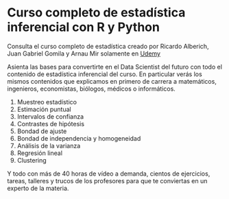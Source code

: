 # **Curso completo de estadística inferencial con R y Python**

Consulta el curso completo de estadística creado por Ricardo Alberich, Juan Gabriel Gomila y Arnau Mir solamente en [Udemy](https://www.udemy.com/course/estadisticainferencial/?couponCode=558B1259A85F3C62C9F9)

Asienta las bases para convertirte en el Data Scientist del futuro con todo el contenido de estadística inferencial del curso. En particular verás los mismos contenidos que explicamos en primero de carrera a matemáticos, ingenieros, economistas, biólogos, médicos o informáticos. 

1. Muestreo estadístico
2. Estimación puntual
3. Intervalos de confianza
4. Contrastes de hipótesis
5. Bondad de ajuste
6. Bondad de independencia y homogeneidad
7. Análisis de la varianza
8. Regresión lineal
9. Clustering

Y todo con más de 40 horas de vídeo a demanda, cientos de ejercicios, tareas, talleres y trucos de los profesores para que te conviertas en un experto de la materia.
